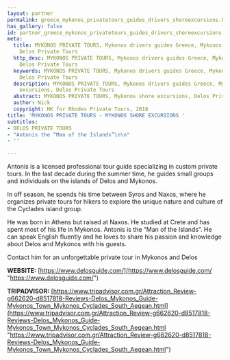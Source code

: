 ```yaml
---
layout: partner
permalink: greece_mykonos_privatetours_guides_drivers_shoreexcursions.htm
has_gallery: false
id: partner_greece_mykonos_privatetours_guides_drivers_shoreexcursions
meta:
  title: MYKONOS PRIVATE TOURS, Mykonos drivers guides Greece, Mykonos shore excursions,
    Delos Private Tours
  http_desc: MYKONOS PRIVATE TOURS, Mykonos drivers guides Greece, Mykonos shore excursions,
    Delos Private Tours
  keywords: MYKONOS PRIVATE TOURS, Mykonos drivers guides Greece, Mykonos shore excursions,
    Delos Private Tours
  description: MYKONOS PRIVATE TOURS, Mykonos drivers guides Greece, Mykonos shore
    excursions, Delos Private Tours
  abstract: MYKONOS PRIVATE TOURS, Mykonos shore excursions, Delos Private Tours
  author: Nick
  copyright: NK for Rhodes Private Tours, 2018
title: 'MYKONOS PRIVATE TOURS - MYKONOS SHORE EXCURSIONS '
subtitles:
- DELOS PRIVATE TOURS
- "Antonis the “Man of the Islands”\n\n"
- ''

---
```

Antonis is a licensed professional tour guide specializing in custom private tours. In the last decade during the summer time, he guides small groups and individuals on the islands of Delos and Mykonos.

In off season, he spends his time between Syros and Naxos, where he organizes private tours for hikers to explore the unique nature and culture of the Cyclades island group.  
   
 He was born in Athens but raised at Naxos. He studied at Crete and has spent most of his life in Mykonos. Antonis is the “Man of the Islands”. He can speak English fluently and he loves to share his passion and knowledge about Delos and Mykonos with his guests.

Contact him for an unforgettable private tour in Mykonos and Delos

**WEBSITE:** [https://www.delosguide.com/](https://www.delosguide.com/ "https://www.delosguide.com/")

**TRIPADVISOR:** [https://www.tripadvisor.com.gr/Attraction_Review-g662620-d8517818-Reviews-Delos_Mykonos_Guide-Mykonos_Town_Mykonos_Cyclades_South_Aegean.html](https://www.tripadvisor.com.gr/Attraction_Review-g662620-d8517818-Reviews-Delos_Mykonos_Guide-Mykonos_Town_Mykonos_Cyclades_South_Aegean.html "https://www.tripadvisor.com.gr/Attraction_Review-g662620-d8517818-Reviews-Delos_Mykonos_Guide-Mykonos_Town_Mykonos_Cyclades_South_Aegean.html")